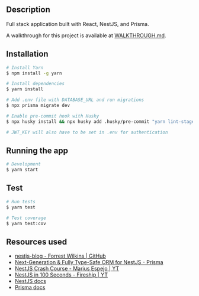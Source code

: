 ## Description

Full stack application built with React, NestJS, and Prisma.

A walkthrough for this project is available at [WALKTHROUGH.md](WALKTHROUGH.md).

## Installation

```bash
# Install Yarn
$ npm install -g yarn

# Install dependencies
$ yarn install

# Add .env file with DATABASE_URL and run migrations
$ npx prisma migrate dev

# Enable pre-commit hook with Husky
$ npx husky install && npx husky add .husky/pre-commit "yarn lint-staged"

# JWT_KEY will also have to be set in .env for authentication
```

## Running the app

```bash
# Development
$ yarn start
```

## Test

```bash
# Run tests
$ yarn test

# Test coverage
$ yarn test:cov
```

## Resources used

- [nestjs-blog - Forrest Wilkins | GitHub](https://github.com/forrestwilkins/nestjs-blog)
- [Next-Generation & Fully Type-Safe ORM for NestJS - Prisma](https://www.prisma.io/nestjs)
- [NestJS Crash Course - Marius Espejo | YT](https://www.youtube.com/watch?v=2n3xS89TJMI)
- [NestJS in 100 Seconds - Fireship | YT](https://www.youtube.com/watch?v=0M8AYU_hPas)
- [NestJS docs](https://docs.nestjs.com)
- [Prisma docs](https://www.prisma.io/docs)
